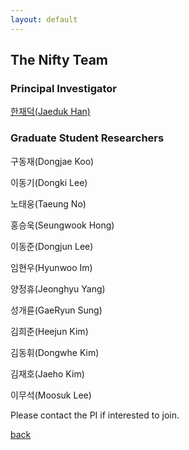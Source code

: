 ```yaml
---
layout: default
---
```


## The Nifty Team

### Principal Investigator
[한재덕(Jaeduk Han)](./people/1_jaedukhan.html)


### Graduate Student Researchers
구동재(Dongjae Koo)

이동기(Dongki Lee)

노태웅(Taeung No)

홍승욱(Seungwook Hong)

이동준(Dongjun Lee)

임현우(Hyunwoo Im)

양정휴(Jeonghyu Yang)

성개륜(GaeRyun Sung)

김희준(Heejun Kim)

김동휘(Dongwhe Kim)

김재호(Jaeho Kim)

이무석(Moosuk Lee)

Please contact the PI if interested to join.

[back](./)
